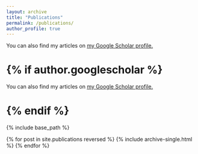 ```yaml
---
layout: archive
title: "Publications"
permalink: /publications/
author_profile: true
---
```


You can also find my articles on <u><a href="{{author.googlescholar}}">my Google Scholar profile</a>.</u>
# {% if author.googlescholar %}
  You can also find my articles on <u><a href="{{author.googlescholar}}">my Google Scholar profile</a>.</u>
# {% endif %}

{% include base_path %}

{% for post in site.publications reversed %}
  {% include archive-single.html %}
{% endfor %}
